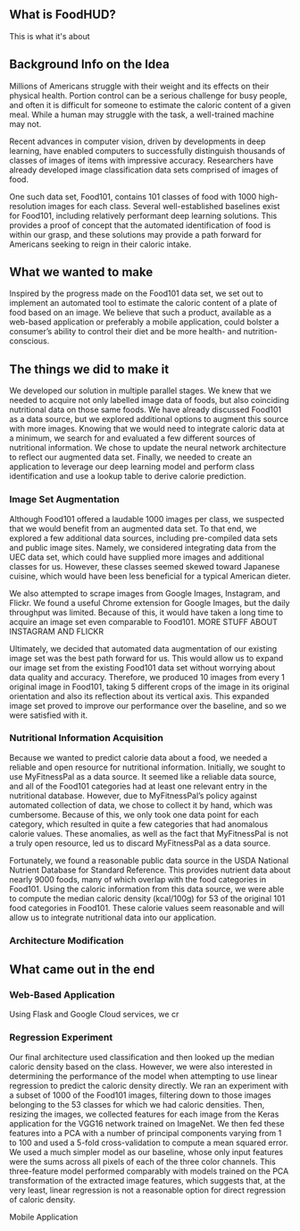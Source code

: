 
## What is FoodHUD?

This is what it's about


## Background Info on the Idea

Millions of Americans struggle with their weight and its effects on their physical health. Portion control can be a serious challenge for busy people, and often it is difficult for someone to estimate the caloric content of a given meal. While a human may struggle with the task, a well-trained machine may not.

Recent advances in computer vision, driven by developments in deep learning, have enabled computers to successfully distinguish thousands of classes of images of items with impressive accuracy. Researchers have already developed image classification data sets comprised of images of food.

One such data set, Food101, contains 101 classes of food with 1000 high-resolution images for each class. Several well-established baselines exist for Food101, including relatively performant deep learning solutions. This provides a proof of concept that the automated identification of food is within our grasp, and these solutions may provide a path forward for Americans seeking to reign in their caloric intake.

## What we wanted to make

Inspired by the progress made on the Food101 data set, we set out to implement an automated tool to estimate the caloric content of a plate of food based on an image. We believe that such a product, available as a web-based application or preferably a mobile application, could bolster a consumer’s ability to control their diet and be more health- and nutrition-conscious.


## The things we did to make it

We developed our solution in multiple parallel stages. We knew that we needed to acquire not only labelled image data of foods, but also coinciding nutritional data on those same foods. We have already discussed Food101 as a data source, but we explored additional options to augment this source with more images. Knowing that we would need to integrate caloric data at a minimum, we search for and evaluated a few different sources of nutritional information. We chose to update the neural network architecture to reflect our augmented data set. Finally, we needed to create an application to leverage our deep learning model and perform class identification and use a lookup table to derive calorie prediction.

### Image Set Augmentation

Although Food101 offered a laudable 1000 images per class, we suspected that we would benefit from an augmented data set. To that end, we explored a few additional data sources, including pre-compiled data sets and public image sites. Namely, we considered integrating data from the UEC data set, which could have supplied more images and additional classes for us. However, these classes seemed skewed toward Japanese cuisine, which would have been less beneficial for a typical American dieter.

We also attempted to scrape images from Google Images, Instagram, and Flickr. We found a useful Chrome extension for Google Images, but the daily throughput was limited. Because of this, it would have taken a long time to acquire an image set even comparable to Food101. MORE STUFF ABOUT INSTAGRAM AND FLICKR

Ultimately, we decided that automated data augmentation of our existing image set was the best path forward for us. This would allow us to expand our image set from the existing Food101 data set without worrying about data quality and accuracy. Therefore, we produced 10 images from every 1 original image in Food101, taking 5 different crops of the image in its original orientation and also its reflection about its vertical axis. This expanded image set proved to improve our performance over the baseline, and so we were satisfied with it.

### Nutritional Information Acquisition

Because we wanted to predict calorie data about a food, we needed a reliable and open resource for nutritional information. Initially, we sought to use MyFitnessPal as a data source. It seemed like a reliable data source, and all of the Food101 categories had at least one relevant entry in the nutritional database. However, due to MyFitnessPal’s policy against automated collection of data, we chose to collect it by hand, which was cumbersome. Because of this, we only took one data point for each category, which resulted in quite a few categories that had anomalous calorie values. These anomalies, as well as the fact that MyFitnessPal is not a truly open resource, led us to discard MyFitnessPal as a data source.

Fortunately, we found a reasonable public data source in the USDA National Nutrient Database for Standard Reference. This provides nutrient data about nearly 9000 foods, many of which overlap with the food categories in Food101. Using the caloric information from this data source, we were able to compute the median caloric density (kcal/100g) for 53 of the original 101 food categories in Food101. These calorie values seem reasonable and will allow us to integrate nutritional data into our application.

### Architecture Modification



## What came out in the end

### Web-Based Application

Using Flask and Google Cloud services, we cr

### Regression Experiment

Our final architecture used classification and then looked up the median caloric density based on the class. However, we were also interested in determining the performance of the model when attempting to use linear regression to predict the caloric density directly. We ran an experiment with a subset of 1000 of the Food101 images, filtering down to those images belonging to the 53 classes for which we had caloric densities. Then, resizing the images, we collected features for each image from the Keras application for the VGG16 network trained on ImageNet. We then fed these features into a PCA with a number of principal components varying from 1 to 100 and used a 5-fold cross-validation to compute a mean squared error. We used a much simpler model as our baseline, whose only input features were the sums across all pixels of each of the three color channels. This three-feature model performed comparably with models trained on the PCA transformation of the extracted image features, which suggests that, at the very least, linear regression is not a reasonable option for direct regression of caloric density.

Mobile Application

